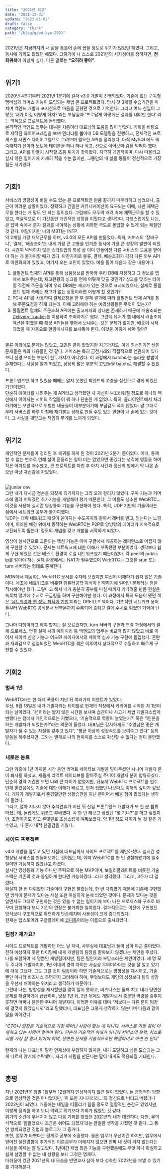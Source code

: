 ```yaml
---
title: "2021년 회고"
date: "2021-12-31"
update: "2022-01-02"
draft: false
category: "think"
path: "/blog/good-bye-2021"
---
```


2021년은 지금까지의 내 삶을 통틀어 손에 꼽을 정도로 위기가 많았던 해였다. 그리고, 동시에 기회도 많았던 해였다. 그렇기에 나 스스로 2021년의 사자성어를 정하자면, **전화위복**이 아닐까 싶다. 다른 말로는 **”오히려 좋아”**.
<br />
<br />
## 위기1
2020년 4분기부터 2021년 1분기에 걸쳐 v3.0 개발이 진행되었다. 기존에 없던 구독형 멤버십과 커머스 기능이 도입되는 제법 큰 프로젝트였다. 당시 갓 3개월 수습기간을 마치며 백엔드 개발자 포지션으로 마음을 굳혔던 것으로 기억한다. 그리고 여느 신입이 그렇듯 ‘내가 이걸 어떻게 하지?’라는 부담감과 ‘프로답게 어떻게든 결과를 내야만 한다’ 라는 의욕으로 프로젝트에 돌입했다.<br />
본격적인 백엔드 업무는 대부분 처음이라 대표님의 도움을 많이 받았다. 기획을 바탕으로 제작된 와이어프레임을 보며 엔터티를 뽑아내 DB 모델링을 진행하고, 전체적인 프로세스를 시퀀스 다이어그램으로 그려보며 필요한 API를 정리했다. 아직 MySQL에도 익숙해지기 전이라 노트에 테이블을 하나 하나 적고, 선으로 이어보며 감을 익혀야 했다.<br />
그리고, API를 만들기 시작할 즈음 위기가 찾아왔다. 지극히 개인적이며, 다시 떠올리고 싶지 않은 일이기에 자세히 적을 수는 없지만, 그동안의 내 삶을 통틀어 정신적으로 가장 힘든 시기였다.<br />
<br />
## 기회1
서비스의 방향성이 바뀔 수도 있는 큰 프로젝트인 만큼 끝까지 마무리하고 싶었으나, 출근이 어려운 상황이었다. 정확하고 긴밀한 커뮤니케이션이 요구되는 이때, 나만 재택근무를 한다는 게 말도 안 되는 일이었다. 그럼에도 모두의 배려 속에 재택근무를 할 수 있었고,  역설적으로 이 기간동안 개인적인 성장을 이뤘다고 생각한다. 다행스럽게도 나는, 큰 압박 속에서 혼자 결과를 내야하는 상황에 처하면 극도로 몰입할 수 있게 되는 체질인 것 같다. 여담이지만 나의 MBTI는 INTP.<br />
약 2개월 가량 재택근무를 하며, v3.0의 모든 API를 만들었다. 특히, 커머스의 ‘장바구니’, ‘결제’, ‘배송조회’는 내게 가장 큰 고통을 안겨준 동시에 가장 큰 성장의 발판이 되었다. 시간이 넉넉하지 않은 스타트업의 특성 상 이미 만들어진 다른 서비스의 도움을 받아야 하는 게 불가피할 때가 있다. 마찬가지로 물류, 결제, 배송조회가 각각 다른 외부 API로 이원화되어 있었고, 여기서 오는 고민이 있었다. 예를 들어 다음과 같은 내용이다.<br />

1. 풀필먼트 업체의 API를 통해 상품정보를 받아와 우리 DB에 저장하고 그 정보를 앱에서 보여주는데, 재고현황의 싱크를 언제 어떻게 맞출 것인가? 싱크를 맞추는 타이밍 직전에 주문을 하여 우리 DB에는 재고가 있는 것으로 표시되었으나, 실제로 풀필먼트 업체 측에는 재고가 없는 상황이라면 어떻게 할 것인가?
2. PG사 API를 사용하여 결제요청을 한 후 결제 결과에 따라 풀필먼트 업체 API를 통해 주문요청을 하게 되는데, 이때 고려해야 하는 예외상황들은 무엇이 있는가?
3. 풀필먼트 업체의 주문조회 API에는 출고까지의 상태만 존재하기 때문에 배송조회는 [Delivery Tracker](https://tracker.delivery/guide)를 이용하여 조회하기로 했다. 그런데 유저가 앱 내에서 배송조회 액션을 취했을 때 해당 API들을 엮어서 보내주는 것은 문제가 없지만, 배송이 시작되었을 때 자동으로 알림메시지를 보내줘야 한다. 이것을 어떻게 해야 할까?
<br />
물론 이외에도 문제는 많았고, 고민은 끝이 없었지만 지금까지도 ‘이게 최선인가?’ 싶은 문제들은 위의 내용들인 것 같다. 커머스는 특히 금전거래와 직접적으로 연관되어 있다 보니 신경 쓰이는 부분이 한두가지가 아니었다. 이 과정에서 batch라는 놀라운 방법이 존재한다는 사실을 알게 되었고, 상당히 많은 부분의 고민들을 batch로 해결할 수 있었다.<br />

프론트엔드만 하고 있었을 때에는 알지 못했던 백엔드의 고충을 실전으로 겪게 되었던 기간이었다.<br />
단순히 데이터를 내려주는 게 API라고 생각했던 내 자신이 부끄러워질 정도로 하나의 액션에서 이어지는 서버의 작업들이 뭐 하나 단순한 게 없었다. 특히, 클라이언트에서 처리하기에는 보안적으로 위험한 내용들이 대부분이기에 부담감도 적지 않았다. 말 그대로 우리 서비스를 하루 아침에 재기불능 상태로 만들 수도 있는 권한이 내 손에 있는 것이다. 그 사실을 깨닫고는 책임의 무게를 느끼게 되었다.<br />
<br />
## 위기2
개인적인 문제들이 정리된 후 복귀를 하게 된 것이 2021년 2분기 쯤이었다. 이때, 통제할 수 없는 변수로 인해 삶이 흔들리는 일이 더는 없었으면 좋겠다는 생각에 영끌을 하여 작은 아파트를 매수했고, 큰 프로젝트를 마친 후 마치 시간과 정신의 방에서 막 나온 손오반 마냥 자신감에 차있었다.<br /><br />

![junior dev](https://github.com/intzzzero/amebalab/blob/master/src/images/junior_dev.jpeg?raw=true)
<br />
그런 내가 다시금 겸손을 되찾게 되기까지는 그리 오래 걸리지 않았다. 구독 기능과 커머스에 밀려 미뤄졌던 추가기능을 개발해야 했기 때문인데, 그 이름도 생소한 WebRTC… 이것을 사용해 실시간 영상통화 기능을 구현해야 했다. 특히, UDP 기반의 기술이라는 점에서 네트워크 공부가 불가피했다. <br />‘UDP는 대략 네트워크 패킷이 쏟아지는 수도꼭지와 같아서 레버를 열고, 닫는다는 느낌이며, 이러한 배경 위에서 동작하는 WebRTC는 P2P로 양방향의 데이터가 지속적으로 교환되도록 돕는다’ 정도의 개념을 갖고 개발을 시작하게 되었다.<br />

영상이 실시간으로 교환되는 핵심 기능은 이미 구글에서 제공하는 레퍼런스로 어렵지 않게 구현할 수 있었다. 문제는 네트워크에 대한 이해가 부족했던 부분이었다. 생각보다 쉽게 구현 되었던 것은 테스트 환경이 로컬 네트워크였기 때문이었다. 각 peer의 public ip를 알아야 하는 실제 환경에서는 NAT가 필수였으며 WebRTC는 그것을 stun 또는 turn 서버라는 형태로 중계한다.<br />

MDN에서 제공하는 WebRTC 문서를 수차례 보았지만 여전히 이해하기 쉽지 않은 기술이다. 애초에 네트워크를 비롯한 컴퓨터공학 지식이 빈약하기에 일어난 문제라는 점을 직시해야만 했다. 그렇다고 해서 내가 충분히 공부를 마칠 때까지 기다려줄 만큼 현실은 녹록치 않기에 수시로 구글링을 하며 구현해야만 했다. 이 과정에서 특히 도움이 됐던 책은 [‘네트워킹과 웹 성능 최적화 기법’](http://www.yes24.com/Product/Goods/22884121)이라는 OREILLY 책이다. 기초적인 네트워크 용어들부터 WebRTC 공식문서 번역본까지 수록되어 출퇴근 길에 수시로 읽었던 기억이 난다.<br />

그나마 다행이라고 해야 할지는 잘 모르겠지만, turn 서버의 구현과 연결 과정에서의 결제 프로세스, 연결 실패 시의 예외처리 등 백엔드의 업무는 비교적 많지 않았고 바로 이어서 페이백 신청 기능과 어드민 페이지에서의 페이백 심사 기능 구현에 돌입했다. 혼란과 자괴감으로 점철되었던 WebRTC를 겪은 이후여서 상대적으로 수월하고 빠르게 구현할 수 있었다.<br />
<br />
## 기회2
### 벌써 1년
WebRTC라는 한 차례 폭풍이 지난 뒤 여러가지 이벤트가 있었다. <br />
우선, 8월 18일은 내가 개발자라는 타이틀로 현재의 직장에서 커리어를 시작한 지 1년이 되는 날이었다. 1년이라는 짧지 않은 시간을 보내며 습관이나 사고가 제법 개발자스럽게 변했다는 점에서 개인적으로는 기뻤으나, ‘기술적으로 역량이 늘었는가?’ 혹은 ‘1인분을 하는 개발자가 되었는가?’라는 의문이 들었다. 대표님은 감사하게도 “수영님은 좋은 개발자가 될 수 있는 자질을 갖추고 있다”, “평균 이상의 성장속도를 보여주고 있다” 등의 말씀을 해주셨지만, 그와는 별개로 나의 현위치를 스스로 확신할 수 없다는 점이 불안했다.<br />

### 새로운 동료
그런 와중에 1년 가까운 시간 동안 리액트 네이티브 개발을 맡아주셨던 시니어 개발자 분이 퇴사를 하셨고, 새롭게 리액트 네이티브를 맡아주실 주니어 개발자 분이 합류하셨다. 단순히 경력 기간만 보면 나와 큰 차이가 없었지만, 뒤늦게 WebRTC 프로젝트를 인수인계 받았음에도 기술에 대한 이해가 빠르고, 먼저 접했던 나보다도 이해의 깊이가 깊었다. 게다가 개발자로서 존경할만한 생활습관을 지닌 분이어서 배울 점이 많겠다는 생각이 들었다.<br />
그리고, 얼마 지나지 않아 추석연휴가 지난 뒤 신입 프론트엔드 개발자가 또 한 분 합류하셨는데, 놀랍게도 위코드 후배였다. 꼭 한 번 해보고 싶었던 “몇 기냐?”를 하고 싶었지만, 초면이기도 하고 존댓말로 조심스럽게 여쭤보았다. 약 1년 정도 차이가 날 것 같은 기수였고, 나 혼자 내적 친밀감을 키웠다.<br />

### 사이드 프로젝트
v4.0 개발을 앞두고 있던 시점에 대표님께서 사이드 프로젝트를 제안하셨다. 실시간 성형상담 서비스를 만들어보자는 것이었는데, 이미 WebRTC를 한 번 경험해봤기에 일주일이면 가능하지 않겠냐고 하셨다. <br />실시간 영상통화 기능 하나만 주력으로 하는 MVP이며, 보일러플레이트를 비롯한 기술스택은 기존의 것과 동일하게 한다면 가능하겠다…라고 생각했다. 그리고, 3주가 더 걸렸다.<br />
확실히 한 번 다뤄봤던 기술이라 구현은 빨랐는데, 한 번 다뤄봤기 때문에 기존에 구현했던 방식에 문제가 있다는 사실 또한 여실하게 눈에 띄었던 것이다. 문제가 있다는 것을 알면서도 그대로 구현하는 것은 있을 수 없는 일이기에 보다 나은 프로세스와 구조로 바꾸며 진행하다 보니 기간의 연장은 불가피한 일이었다. 결과적으로는 이전에 구현했던 방식보다 구조적으로 확연하게 단순해지며 사용성이 크게 증대되었다.<br />
현재는 앱스토어와 구글플레이에 [코디톡](https://apps.apple.com/kr/app/%EC%BD%94%EB%94%94%ED%86%A1-%EC%98%81%EC%83%81%ED%86%B5%ED%99%94-%EC%84%B1%ED%98%95%EC%83%81%EB%8B%B4/id1592413495)이라는 이름으로 출시되었다.<br />
###  팀장? 제가요?
사이드 프로젝트를 개발하던 어느 날 저녁, 사무실에 대표님과 둘이 남아 야근 중이었다. 전혀 예상하지 못한 타이밍에 내게 개발팀의 팀장을 맡아보지 않겠냐는 제안을 주셨다. 나를 포함하여 세 명뿐인 개발팀이지만, 팀은 팀인지라 부담스러운 제안이었다. 세 명 모두 주니어 개발자이며, 1년 이내의 경력 차이는 사실상 무의미하다는 것을 잘 알고 있기에 더욱 그랬다. 그도 그럴 것이 팀장이라 하면 기술적으로는 방향성을 제시하고, 기술 뿐만 아니라 비즈니스 측면까지 고려해야 하며, 무엇보다도 개인의 성장보다 팀의 성장을 우선시 해야하는 위치라고 생각하기 때문이다. <br />
그런데 나는, 방향성을 제시할만큼 많이 알지 못하고, 비즈니스는 둘째 치고 내가 당면한 문제를 해결하기에 급급하며, 당장 1년 뒤, 2년 뒤에도 개발자로서 충분한 역량을 갖추지 못하면 어쩌나 불안한 주니어 개발자다. 이러한 이유를 대며 “저보다는 다른 분이 팀장에 걸맞지 않겠습니까”라고 말했더니, 대표님은 그렇게 생각하지 않는다며 다음과 같이 말을 이어갔다. <br /><br />
*“CTO나 팀장은 기술적으로 가장 뛰어난 사람이 맡는 게 아니다. 서비스를 가장 깊이 이해하고 있는 사람이 맡아야 한다. 단순히 기술적인 이해가 아니라 서비스의 철학, 히스토리를 가장 잘 알고 있어야 하며, 당면한 문제를 기술적으로만 해결하려고 하면 안 된다”*<br /><br />
현재의 나는 대표님이 말한 인재상에 부합하지 않지만, 내가 도달하고 싶은 모습과는 크게 다르지 않기에 수락했다. 자리가 사람을 만든다는 말이 내게도 적용되길 기대한다.
<br />
<br />
## 총평
지난 2021년은 정말 1월부터 12월까지 인상적이지 않은 달이 없었다. 늘 긍정적인 방향으로 인상적인 것은 아니었지만, ‘이 또한 지나가리라…’의 정신으로 버티고 버텼더니 2022년이 되었다. 개중에는 내일을 떠올리기 힘들 정도로 절망적인 순간도 있었지만, 이렇게 정리를 하고 보니 의외로 위기보다 기회가 많았던 것 같다. <br />위기의 순간에 무너지지 않고 다음 기회를 찾았던 2021년의 내가 대견하다. 다만, 무의식적으로 ‘힘들었으니 조금은 쉬어도 되겠지’라는 안일한 생각을 가졌던 것 같다. 그 동안 방치되었던 깃헙과 블로그가 그 증거다. <br />
또한, 업무가 바쁘다는 핑계로 공부에 소홀했다. 물론 업무가 우선이긴 하지만, 업무에서 얻어진 실전경험에 추가적인 이론공부가 더해지지 않으면 진짜 내 것이 되지 않는다는 사실을 이제는 잘 알고있다. 1년여간 제법 많은 기능을 구현했음에도 무엇 하나 확실하고 쉽게 설명할 수 없는 내 상황을 보니 그것은 명제다.<br />
아쉬움이 컸던 2021년의 내 모습을 반면교사 삼아 보다 성숙한 2022년을 보낼 수 있기를 기대해본다.